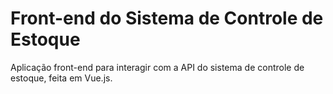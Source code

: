 # Front-end do Sistema de Controle de Estoque

Aplicação front-end para interagir com a API do sistema de controle de estoque, feita em Vue.js.
